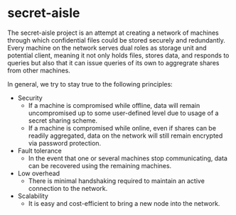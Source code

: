 # secret-aisle

The secret-aisle project is an attempt at creating
a network of machines through which confidential files could be
stored securely and redundantly. Every machine on the network
serves dual roles as storage unit and potential client, 
meaning it not only holds files, stores data, and responds
to queries but also that it can issue queries of its own to
aggregrate shares from other machines.

In general, we try to stay true to the following principles:

* Security
    * If a machine is compromised while offline, data will
    remain uncompromised up to some user-defined level due
    to usage of a secret sharing scheme.
    * If a machine is compromised while online, even if
    shares can be readily aggregated, data on the network
    will still remain encrypted via password protection.
* Fault tolerance
    * In the event that one or several machines stop
    communicating, data can be recovered using the
    remaining machines.
* Low overhead
    * There is minimal handshaking required to maintain
    an active connection to the network.
* Scalability
    * It is easy and cost-efficient to bring a new node
    into the network.
